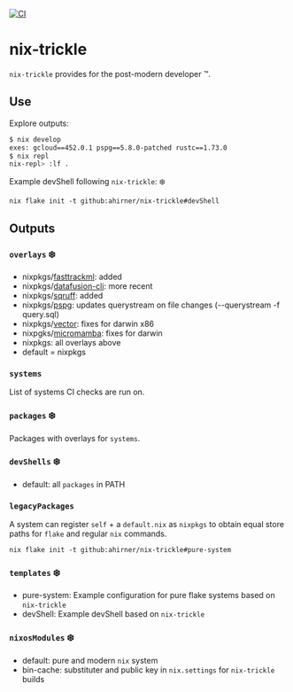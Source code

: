 [![CI](https://github.com/ahirner/nix-trickle/actions/workflows/ci.yml/badge.svg)](https://github.com/ahirner/nix-trickle/actions/workflows/ci.yml)
# nix-trickle

`nix-trickle` provides for the post-modern developer ™️.

## Use

Explore outputs:

```sh
$ nix develop
exes: gcloud==452.0.1 pspg==5.8.0-patched rustc==1.73.0
$ nix repl
nix-repl> :lf .
```

Example devShell following `nix-trickle`: ❄️

```
nix flake init -t github:ahirner/nix-trickle#devShell
```

## Outputs

### `overlays` ❄️

- nixpkgs/[fasttrackml](https://github.com/G-Research/fasttrackml): added
- nixpkgs/[datafusion-cli](https://datafusion.apache.org/user-guide/cli): more recent
- nixpkgs/[sqruff](https://github.com/quarylabs/sqruff): added
- nixpkgs/[pspg](https://github.com/okbob/pspg): updates querystream on file changes (--querystream -f query.sql)
- nixpkgs/[vector](https://vector.dev): fixes for darwin x86
- nixpgks/[micromamba](https://github.com/mamba-org/micromamba-releases): fixes for darwin
- nixpkgs: all overlays above
- default = nixpkgs


### `systems`

List of systems CI checks are run on.


### `packages` ❄️

Packages with overlays for `systems`.


### `devShells` ❄️

- default: all `packages` in PATH


### `legacyPackages`

A system can register `self` + a `default.nix` as `nixpkgs` to obtain equal store
paths for `flake` and regular `nix` commands.

```
nix flake init -t github:ahirner/nix-trickle#pure-system
```

### `templates` ❄️

- pure-system: Example configuration for pure flake systems based on `nix-trickle`
- devShell: Example devShell based on `nix-trickle`


### `nixosModules` ❄️

- default: pure and modern `nix` system
- bin-cache: substituter and public key in `nix.settings` for `nix-trickle` builds

